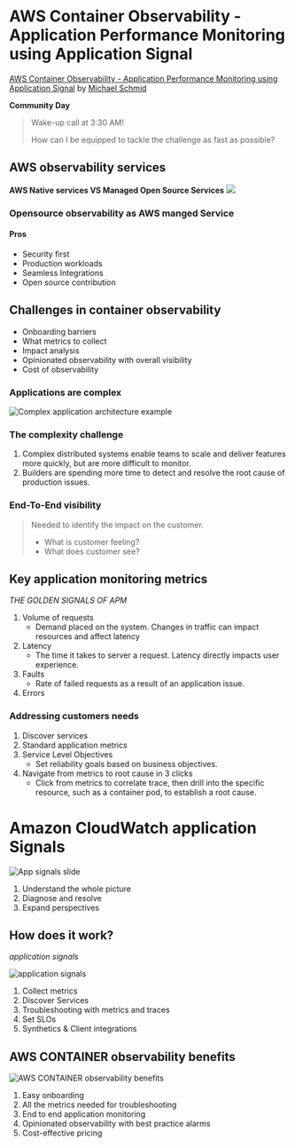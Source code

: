 # AWS Container Observability - Application Performance Monitoring using Application Signal

[AWS Container Observability - Application Performance Monitoring using Application Signal](https://awscommunityday.cz/2025/sessions/acd1100/)
by [Michael Schmid](https://www.linkedin.com/in/msci/)

**Community Day**
> Wake-up call at 3:30 AM!
>
> How can I be equipped to tackle the challenge as fast as possible?

## AWS observability services

**AWS Native services VS Managed Open Source Services**
<img src="IMG_1105.jpeg">

### Opensource observability as AWS manged Service

#### Pros

* Security first
* Production workloads
* Seamless Integrations
* Open source contribution

## Challenges in container observability

* Onboarding barriers
* What metrics to collect
* Impact analysis
* Opinionated observability with overall visibility
* Cost of observability

### Applications are complex

<img src="IMG_1106.jpeg" alt="Complex application architecture example">

### The complexity challenge

1. Complex distributed systems enable teams to scale and deliver features more quickly, but are more difficult to
   monitor.
2. Builders are spending more time to detect and resolve the root cause of production issues.

### End-To-End visibility

> Needed to identify the impact on the customer.
> * What is customer feeling?
> * What does customer see?

## Key application monitoring metrics

_THE GOLDEN SIGNALS OF APM_

1. Volume of requests
    * Demand placed on the system. Changes in traffic can impact resources and affect latency
2. Latency
    * The time it takes to server a request. Latency directly impacts user experience.
3. Faults
    * Rate of failed requests as a result of an application issue.
4. Errors

### Addressing customers needs

1. Discover services
2. Standard application metrics
3. Service Level Objectives
    * Set reliability goals based on business objectives.
4. Navigate from metrics to root cause in 3 clicks
    * Click from metrics to correlate trace, then drill into the specific resource, such as a container pod, to
      establish a root cause.

# Amazon CloudWatch application Signals

<img src="IMG_1107.jpeg" alt="App signals slide">

1. Understand the whole picture
2. Diagnose and resolve
3. Expand perspectives

## How does it work?

_application signals_

<img src="IMG_1108.jpeg" alt="application signals">

1. Collect metrics
2. Discover Services
3. Troubleshooting with metrics and traces
4. Set SLOs
5. Synthetics & Client integrations

## AWS CONTAINER observability benefits

<img src="IMG_1109.jpeg" alt="AWS CONTAINER observability benefits">

1. Easy onboarding
2. All the metrics needed for troubleshooting
3. End to end application monitoring
4. Opinionated observability with best practice alarms
5. Cost-effective pricing

